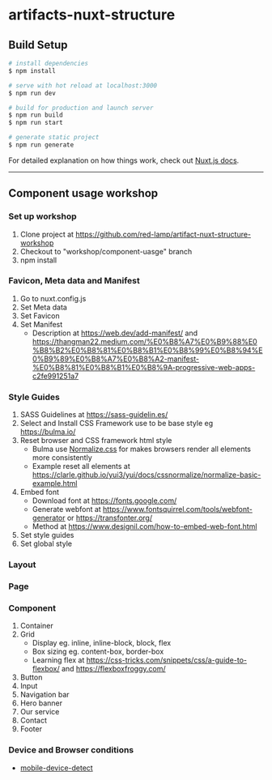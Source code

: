# artifacts-nuxt-structure

## Build Setup

```bash
# install dependencies
$ npm install

# serve with hot reload at localhost:3000
$ npm run dev

# build for production and launch server
$ npm run build
$ npm run start

# generate static project
$ npm run generate
```

For detailed explanation on how things work, check out [Nuxt.js docs](https://nuxtjs.org).

---

## Component usage workshop

### Set up workshop
1. Clone project at https://github.com/red-lamp/artifact-nuxt-structure-workshop
2. Checkout to "workshop/component-uasge" branch
3. npm install

### Favicon, Meta data and Manifest
1. Go to nuxt.config.js
2. Set Meta data
3. Set Favicon
4. Set Manifest
    - Description at https://web.dev/add-manifest/ and https://thangman22.medium.com/%E0%B8%A7%E0%B9%88%E0%B8%B2%E0%B8%81%E0%B8%B1%E0%B8%99%E0%B8%94%E0%B9%89%E0%B8%A7%E0%B8%A2-manifest-%E0%B8%81%E0%B8%B1%E0%B8%9A-progressive-web-apps-c2fe991251a7

### Style Guides
1. SASS Guidelines at https://sass-guidelin.es/
2. Select and Install CSS Framework use to be base style eg https://bulma.io/
3. Reset browser and CSS framework html style
    - Bulma use [Normalize.css](https://necolas.github.io/normalize.css/) for makes browsers render all elements more consistently
    - Example reset all elements at https://clarle.github.io/yui3/yui/docs/cssnormalize/normalize-basic-example.html
4. Embed font
    - Download font at https://fonts.google.com/
    - Generate webfont at https://www.fontsquirrel.com/tools/webfont-generator or https://transfonter.org/
    - Method at https://www.designil.com/how-to-embed-web-font.html
5. Set style guides
6. Set global style

### Layout

### Page

### Component
1. Container
2. Grid
    - Display eg. inline, inline-block, block, flex
    - Box sizing eg. content-box, border-box
    - Learning flex at https://css-tricks.com/snippets/css/a-guide-to-flexbox/ and https://flexboxfroggy.com/
3. Button
4. Input
5. Navigation bar
6. Hero banner
7. Our service
8. Contact
9. Footer

### Device and Browser conditions
- [mobile-device-detect](https://github.com/duskload/mobile-device-detect)
